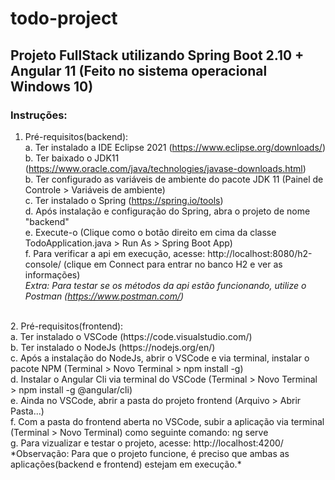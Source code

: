 # todo-project<br>
## Projeto FullStack utilizando Spring Boot 2.10 + Angular 11 (Feito no sistema operacional Windows 10)<br>
### Instruções:<br>
1. Pré-requisitos(backend):<br>
a. Ter instalado a IDE Eclipse 2021 (https://www.eclipse.org/downloads/)<br>
b. Ter baixado o JDK11 (https://www.oracle.com/java/technologies/javase-downloads.html)<br>
b. Ter configurado as variáveis de ambiente do pacote JDK 11 (Painel de Controle > Variáveis de ambiente)<br>
c. Ter instalado o Spring (https://spring.io/tools)<br>
d. Após instalação e configuração do Spring, abra o projeto de nome "backend"<br>
e. Execute-o (Clique como o botão direito em cima da classe TodoApplication.java > Run As > Spring Boot App)<br>
f. Para verificar a api em execução, acesse: http://localhost:8080/h2-console/ (clique em Connect para entrar no banco H2 e ver as informações)<br>
*Extra: Para testar se os métodos da api estão funcionando, utilize o Postman (https://www.postman.com/)*<br>
<br>
2. Pré-requisitos(frontend):<br>
a. Ter instalado o VSCode (https://code.visualstudio.com/)<br>
b. Ter instalado o NodeJs (https://nodejs.org/en/)<br>
c. Após a instalação do NodeJs, abrir o VSCode e via terminal, instalar o pacote NPM (Terminal > Novo Terminal > npm install -g)<br>
d. Instalar o Angular Cli via terminal do VSCode (Terminal > Novo Terminal > npm install -g @angular/cli)<br>
e. Ainda no VSCode, abrir a pasta do projeto frontend (Arquivo > Abrir Pasta...)<br>
f. Com a pasta do frontend aberta no VSCode, subir a aplicação via terminal (Terminal > Novo Terminal) como seguinte comando: ng serve<br>
g. Para vizualizar e testar o projeto, acesse: http://localhost:4200/<br>
*Observação: Para que o projeto funcione, é preciso que ambas as aplicações(backend e frontend) estejam em execução.*

